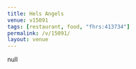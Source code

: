 ```yaml
---
title: Hels Angels
venue: v15091
tags: [restaurant, food, "fhrs:413734"]
permalink: /v/15091/
layout: venue
---
```

null